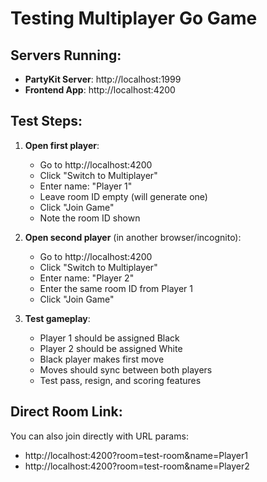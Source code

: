 # Testing Multiplayer Go Game

## Servers Running:
- **PartyKit Server**: http://localhost:1999
- **Frontend App**: http://localhost:4200

## Test Steps:

1. **Open first player**: 
   - Go to http://localhost:4200
   - Click "Switch to Multiplayer"
   - Enter name: "Player 1"
   - Leave room ID empty (will generate one)
   - Click "Join Game"
   - Note the room ID shown

2. **Open second player** (in another browser/incognito):
   - Go to http://localhost:4200
   - Click "Switch to Multiplayer"  
   - Enter name: "Player 2"
   - Enter the same room ID from Player 1
   - Click "Join Game"

3. **Test gameplay**:
   - Player 1 should be assigned Black
   - Player 2 should be assigned White
   - Black player makes first move
   - Moves should sync between both players
   - Test pass, resign, and scoring features

## Direct Room Link:
You can also join directly with URL params:
- http://localhost:4200?room=test-room&name=Player1
- http://localhost:4200?room=test-room&name=Player2